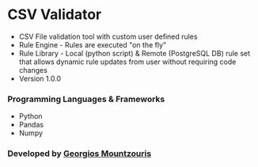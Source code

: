 # CSV Validator

* CSV File validation tool with custom user defined rules
* Rule Engine - Rules are executed "on the fly"
* Rule Library - Local (python script) & Remote (PostgreSQL DB) rule set that allows dynamic rule updates from user without requiring code changes
* Version 1.0.0

### Programming Languages & Frameworks
- Python
- Pandas
- Numpy

### Developed by [Georgios Mountzouris](mailto:gmoutzou@gmail.com)

